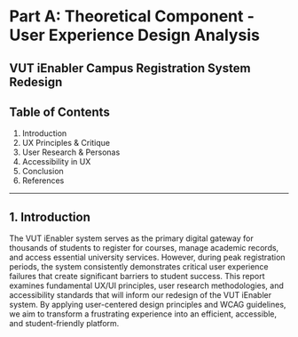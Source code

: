 # Part A: Theoretical Component - User Experience Design Analysis
## VUT iEnabler Campus Registration System Redesign


## Table of Contents
1. Introduction
2. UX Principles & Critique
3. User Research & Personas
4. Accessibility in UX
5. Conclusion
6. References

---

## 1. Introduction

The VUT iEnabler system serves as the primary digital gateway for thousands of students to register for courses, manage academic records, and access essential university services. However, during peak registration periods, the system consistently demonstrates critical user experience failures that create significant barriers to student success. This report examines fundamental UX/UI principles, user research methodologies, and accessibility standards that will inform our redesign of the VUT iEnabler system. By applying user-centered design principles and WCAG guidelines, we aim to transform a frustrating experience into an efficient, accessible, and student-friendly platform.

